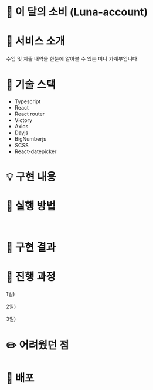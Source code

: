 # 💸 이 달의 소비 (Luna-account)

# 🙌 서비스 소개

수입 및 지출 내역을 한눈에 알아볼 수 있는 미니 가계부입니다

# 🔧 기술 스택

- Typescript
- React
- React router
- Victory
- Axios
- Dayjs
- BigNumberjs
- SCSS
- React-datepicker

# 💡 구현 내용

# 📌 실행 방법

```

```

```

```

# 📸 구현 결과

# 📝 진행 과정

1일)

2일)

3일)

# ✏️ 어려웠던 점

# 🚀 배포
